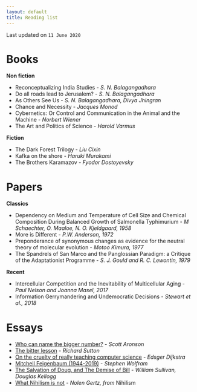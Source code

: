 ```yaml
---
layout: default
title: Reading list
---
```

Last updated on `11 June 2020`

# Books

**Non fiction**

- Reconceptualizing India Studies - *S. N. Balagangadhara*
- Do all roads lead to Jerusalem? - *S. N. Balagangadhara*
- As Others See Us - *S. N. Balagangadhara, Divya Jhingran*
- Chance and Necessity - *Jacques Monod*
- Cybernetics: Or Control and Communication in the Animal and the Machine - *Norbert Wiener*
- The Art and Politics of Science - *Harold Varmus*

**Fiction**

- The Dark Forest Trilogy -  *Liu Cixin*
- Kafka on the shore -  *Haruki Murakami*
- The Brothers Karamazov - *Fyodor Dostoyevsky*

# Papers

**Classics**
 
- Dependency on Medium and Temperature of Cell Size and Chemical Composition During Balanced Growth of Salmonella Typhimurium - *M Schaechter, O. Maaloe, N. O. Kjeldgaard, 1958*
- More is Different - *P.W. Anderson, 1972*
- Preponderance of synonymous changes as evidence for the neutral theory of molecular evolution - *Motoo Kimura, 1977*
- The Spandrels of San Marco and the Panglossian Paradigm: a Critique of the Adaptationist Programme - *S. J. Gould and R. C. Lewontin, 1979*

**Recent**
- Intercellular Competition and the Inevitability of Multicellular Aging - *Paul Nelson and Joanna Masel, 2017*
- Information Gerrymandering and Undemocratic Decisions - *Stewart et al., 2018*

# Essays

- [Who can name the bigger number?](https://www.scottaaronson.com/writings/bignumbers.html) - *Scott Aronson*
- [The bitter lesson](http://www.incompleteideas.net/IncIdeas/BitterLesson.html) - *Richard Sutton*
- [On the cruelty of really teaching computer science](http://www.cs.utexas.edu/users/EWD/transcriptions/EWD10xx/EWD1036.html) - *Edsger Dijkstra*
- [Mitchell Feigenbaum (1944-2019)](https://blog.stephenwolfram.com/2019/07/mitchell-feigenbaum-1944-2019-4-66920160910299067185320382/) - *Stephen Wolfram*
- [The Salvation of Doug, and The Demise of Bill](http://www2.biology.ualberta.ca/locke.hp/dougandbill.htm) - *William Sullivan, Douglas Kellogg*
- [What Nihilism is not](https://thereader.mitpress.mit.edu/what-nihilism-is-not/) - *Nolen Gertz, from* Nihilism
